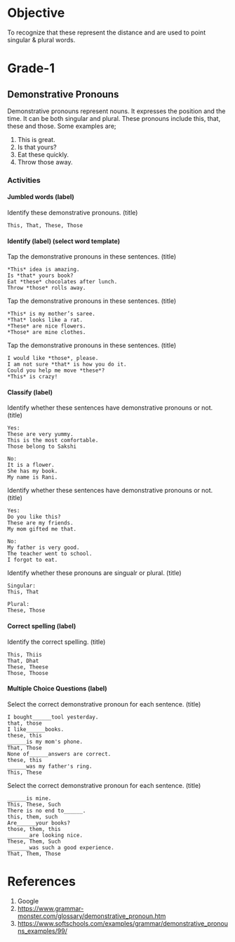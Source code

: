 # Objective

To recognize that these represent the distance and are used to point singular & plural words.

# Grade-1

## Demonstrative Pronouns

Demonstrative pronouns represent nouns. It expresses the position and the time. It can be both singular and plural. These pronouns include this, that, these and those. Some examples are;
1. This is great.
2. Is that yours?
3. Eat these quickly.
4. Throw those away.

### Activities

#### Jumbled words (label)

Identify these demonstrative pronouns. (title)
```
This, That, These, Those
```

#### Identify (label) (select word template)

Tap the demonstrative pronouns in these sentences. (title)
```
*This* idea is amazing.
Is *that* yours book?
Eat *these* chocolates after lunch.
Throw *those* rolls away.
```

Tap the demonstrative pronouns in these sentences. (title)
```
*This* is my mother’s saree.
*That* looks like a rat.
*These* are nice flowers.
*Those* are mine clothes.
```

Tap the demonstrative pronouns in these sentences. (title)
```
I would like *those*, please.
I am not sure *that* is how you do it.
Could you help me move *these*?
*This* is crazy!
```

#### Classify (label)

Identify whether these sentences have demonstrative pronouns or not. (title)
```
Yes:
These are very yummy.
This is the most comfortable.
Those belong to Sakshi

No:
It is a flower.
She has my book.
My name is Rani.
```

Identify whether these sentences have demonstrative pronouns or not. (title)
```
Yes:
Do you like this?
These are my friends.
My mom gifted me that.

No:
My father is very good.
The teacher went to school.
I forgot to eat.
```

Identify whether these pronouns are singualr or plural. (title)
```
Singular:
This, That

Plural:
These, Those
```

#### Correct spelling (label)

Identify the correct spelling. (title)
```
This, Thiis
That, Dhat
These, Theese
Those, Thoose
```

#### Multiple Choice Questions (label)

Select the correct demonstrative pronoun for each sentence. (title)
```
I bought______tool yesterday.
that, those
I like______books.
these, this
______is my mom's phone.
That, Those
None of______answers are correct.
these, this
______was my father's ring.
This, These
```


Select the correct demonstrative pronoun for each sentence. (title)
```
______is mine.
This, These, Such
There is no end to______.
this, them, such
Are______your books?
those, them, this
_______are looking nice.
These, Them, Such
_______was such a good experience.
That, Them, Those
```

# References

1. Google
2. https://www.grammar-monster.com/glossary/demonstrative_pronoun.htm
3. https://www.softschools.com/examples/grammar/demonstrative_pronouns_examples/99/
